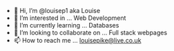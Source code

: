- 👋 Hi, I’m @louisep1 aka Louise
- 👀 I’m interested in ... Web Development
- 🌱 I’m currently learning ... Databases
- 💞️ I’m looking to collaborate on ... Full stack webpages
- 📫 How to reach me ... louisepike@live.co.uk

